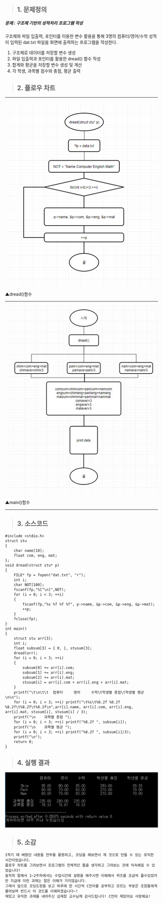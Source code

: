 >## 1. 문제정의
##### 문제 : 구조체 기반의 성적처리 프로그램 작성

구조체와 파일 입출력, 포인터를 이용한 변수 활용을 통해 3명의 컴퓨터/영어/수학 성적이 입력된 dat.txt 파일을 화면에 출력하는 프로그램을 작성한다.

1. 구조체로 데이터를 저장할 변수 생성
2. 파일 입출력과 포인터를 활용한 dread() 함수 작성
3. 합계와 평균을 저장할 변수 생성 및 계산
4. 각 학생, 과목별 점수와 총점, 평균 출력
>## 2. 플로우 차트
* * *
![1](/img/team1-2.png)

▲dread()함수
* * *
![1](/img/team1-3.png)

▲main()함수
* * *
>## 3. 소스코드

	#include <stdio.h>
	struct stu
	{
		char name[10];
		float com, eng, mat;
	};
	void dread(struct stu* p)
	{
		FILE* fp = fopen("dat.txt", "r");
		int i;
		char NOT[100];
		fscanf(fp,"%[^\n]",NOT);
		for (i = 0; i < 3; ++i)
		{
			fscanf(fp,"%s %f %f %f", p->name, &p->com, &p->eng, &p->mat);
			++p;
		}
		fclose(fp);
	}
	int main()
	{
		struct stu arr[3];
		int i;
		float subsum[3] = { 0, }, stusum[3];
		dread(arr);
		for (i = 0; i < 3; ++i)
		{
			subsum[0] += arr[i].com;
			subsum[1] += arr[i].eng;
			subsum[2] += arr[i].mat;
			stusum[i] = arr[i].com + arr[i].eng + arr[i].mat;
		}
		printf("\t\n\t\t  컴퓨터     영어     수학\t학생별 총점\t학생별 평균\n\n");
		for (i = 0; i < 3; ++i) printf("\t%s\t%8.2f %8.2f %8.2f\t%8.2f\t%8.2f\n",arr[i].name, arr[i].com, arr[i].eng, arr[i].mat, stusum[i], stusum[i] / 3);
		printf("\n    과목별 총점 ");
		for (i = 0; i < 3; ++i) printf("%8.2f ", subsum[i]);
		printf("\n    과목별 평균 ");
		for (i = 0; i < 3; ++i) printf("%8.2f ", subsum[i]/3);
		printf("\n");
		return 0;
	}

>## 4. 실행 결과
![1](/img/team1-1.png)
>## 5. 소감
	1학기 때 배웠던 내용들 전부를 활용하고, 코딩을 해보면서 제 것으로 만들 수 있는 유익한 시간이었습니다.
	플로우 차트를 그려보면서 프로그램의 전체적인 틀을 생각하고 그려보는 것에 익숙해질 수 있었습니다!
	솔직히 말해서 1~2주차에서는 수업시간에 설명을 해주시면 이해해서 퀴즈를 조금씩 풀수있었지만 지금에 이런 과제는 잘은 이해가 가지않습니다.
	그래서 앞으로 코딩도장을 보고 하루에 한 시간씩 C언어를 공부하고 모르는 부분은 조원들에게 물어보며 반드시 이 코드를 이해하겠습니다~!
	재밌고 유익한 과제를 내어주신 심재창 교수님께 감사드립니다! C언어 재밌어요 사랑해요!
